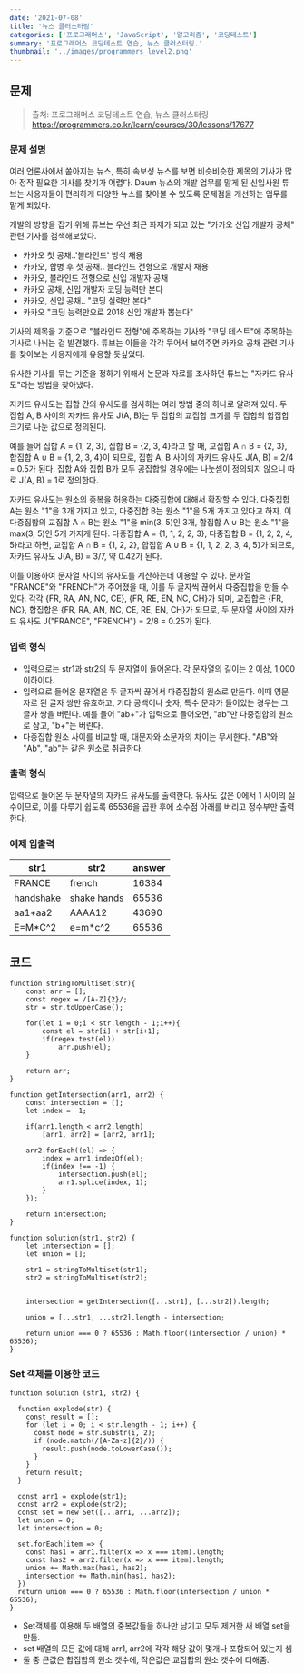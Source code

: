 ```yaml
---
date: '2021-07-08'
title: '뉴스 클러스터링'
categories: ['프로그래머스', 'JavaScript', '알고리즘', '코딩테스트']
summary: '프로그래머스 코딩테스트 연습, 뉴스 클러스터링.'
thumbnail: '../images/programmers_level2.png'
---
```


## 문제

> 출처: 프로그래머스 코딩테스트 연습, 뉴스 클러스터링
> <br>https://programmers.co.kr/learn/courses/30/lessons/17677

### 문제 설명

여러 언론사에서 쏟아지는 뉴스, 특히 속보성 뉴스를 보면 비슷비슷한 제목의 기사가 많아 정작 필요한 기사를 찾기가 어렵다. Daum 뉴스의 개발 업무를 맡게 된 신입사원 튜브는 사용자들이 편리하게 다양한 뉴스를 찾아볼 수 있도록 문제점을 개선하는 업무를 맡게 되었다.

개발의 방향을 잡기 위해 튜브는 우선 최근 화제가 되고 있는 "카카오 신입 개발자 공채" 관련 기사를 검색해보았다.

- 카카오 첫 공채..'블라인드' 방식 채용
- 카카오, 합병 후 첫 공채.. 블라인드 전형으로 개발자 채용
- 카카오, 블라인드 전형으로 신입 개발자 공채
- 카카오 공채, 신입 개발자 코딩 능력만 본다
- 카카오, 신입 공채.. "코딩 실력만 본다"
- 카카오 "코딩 능력만으로 2018 신입 개발자 뽑는다"

기사의 제목을 기준으로 "블라인드 전형"에 주목하는 기사와 "코딩 테스트"에 주목하는 기사로 나뉘는 걸 발견했다. 튜브는 이들을 각각 묶어서 보여주면 카카오 공채 관련 기사를 찾아보는 사용자에게 유용할 듯싶었다.

유사한 기사를 묶는 기준을 정하기 위해서 논문과 자료를 조사하던 튜브는 "자카드 유사도"라는 방법을 찾아냈다.

자카드 유사도는 집합 간의 유사도를 검사하는 여러 방법 중의 하나로 알려져 있다. 두 집합 A, B 사이의 자카드 유사도 J(A, B)는 두 집합의 교집합 크기를 두 집합의 합집합 크기로 나눈 값으로 정의된다.

예를 들어 집합 A = {1, 2, 3}, 집합 B = {2, 3, 4}라고 할 때, 교집합 A ∩ B = {2, 3}, 합집합 A ∪ B = {1, 2, 3, 4}이 되므로, 집합 A, B 사이의 자카드 유사도 J(A, B) = 2/4 = 0.5가 된다. 집합 A와 집합 B가 모두 공집합일 경우에는 나눗셈이 정의되지 않으니 따로 J(A, B) = 1로 정의한다.

자카드 유사도는 원소의 중복을 허용하는 다중집합에 대해서 확장할 수 있다. 다중집합 A는 원소 "1"을 3개 가지고 있고, 다중집합 B는 원소 "1"을 5개 가지고 있다고 하자. 이 다중집합의 교집합 A ∩ B는 원소 "1"을 min(3, 5)인 3개, 합집합 A ∪ B는 원소 "1"을 max(3, 5)인 5개 가지게 된다. 다중집합 A = {1, 1, 2, 2, 3}, 다중집합 B = {1, 2, 2, 4, 5}라고 하면, 교집합 A ∩ B = {1, 2, 2}, 합집합 A ∪ B = {1, 1, 2, 2, 3, 4, 5}가 되므로, 자카드 유사도 J(A, B) = 3/7, 약 0.42가 된다.

이를 이용하여 문자열 사이의 유사도를 계산하는데 이용할 수 있다. 문자열 "FRANCE"와 "FRENCH"가 주어졌을 때, 이를 두 글자씩 끊어서 다중집합을 만들 수 있다. 각각 {FR, RA, AN, NC, CE}, {FR, RE, EN, NC, CH}가 되며, 교집합은 {FR, NC}, 합집합은 {FR, RA, AN, NC, CE, RE, EN, CH}가 되므로, 두 문자열 사이의 자카드 유사도 J("FRANCE", "FRENCH") = 2/8 = 0.25가 된다.

### 입력 형식

- 입력으로는 str1과 str2의 두 문자열이 들어온다. 각 문자열의 길이는 2 이상, 1,000 이하이다.
- 입력으로 들어온 문자열은 두 글자씩 끊어서 다중집합의 원소로 만든다. 이때 영문자로 된 글자 쌍만 유효하고, 기타 공백이나 숫자, 특수 문자가 들어있는 경우는 그 글자 쌍을 버린다. 예를 들어 "ab+"가 입력으로 들어오면, "ab"만 다중집합의 원소로 삼고, "b+"는 버린다.
- 다중집합 원소 사이를 비교할 때, 대문자와 소문자의 차이는 무시한다. "AB"와 "Ab", "ab"는 같은 원소로 취급한다.

### 출력 형식

입력으로 들어온 두 문자열의 자카드 유사도를 출력한다. 유사도 값은 0에서 1 사이의 실수이므로, 이를 다루기 쉽도록 65536을 곱한 후에 소수점 아래를 버리고 정수부만 출력한다.

### 예제 입출력

| str1      | str2        | answer |
| --------- | ----------- | ------ |
| FRANCE    | french      | 16384  |
| handshake | shake hands | 65536  |
| aa1+aa2   | AAAA12      | 43690  |
| E=M\*C^2  | e=m\*c^2    | 65536  |

## 코드

```
function stringToMultiset(str){
    const arr = [];
    const regex = /[A-Z]{2}/;
    str = str.toUpperCase();

    for(let i = 0;i < str.length - 1;i++){
        const el = str[i] + str[i+1];
        if(regex.test(el))
            arr.push(el);
    }

    return arr;
}

function getIntersection(arr1, arr2) {
    const intersection = [];
    let index = -1;

    if(arr1.length < arr2.length)
        [arr1, arr2] = [arr2, arr1];

    arr2.forEach((el) => {
        index = arr1.indexOf(el);
        if(index !== -1) {
            intersection.push(el);
            arr1.splice(index, 1);
        }
    });

    return intersection;
}

function solution(str1, str2) {
    let intersection = [];
    let union = [];

    str1 = stringToMultiset(str1);
    str2 = stringToMultiset(str2);


    intersection = getIntersection([...str1], [...str2]).length;

    union = [...str1, ...str2].length - intersection;

    return union === 0 ? 65536 : Math.floor((intersection / union) * 65536);
}
```

### Set 객체를 이용한 코드

```
function solution (str1, str2) {

  function explode(str) {
    const result = [];
    for (let i = 0; i < str.length - 1; i++) {
      const node = str.substr(i, 2);
      if (node.match(/[A-Za-z]{2}/)) {
        result.push(node.toLowerCase());
      }
    }
    return result;
  }

  const arr1 = explode(str1);
  const arr2 = explode(str2);
  const set = new Set([...arr1, ...arr2]);
  let union = 0;
  let intersection = 0;

  set.forEach(item => {
    const has1 = arr1.filter(x => x === item).length;
    const has2 = arr2.filter(x => x === item).length;
    union += Math.max(has1, has2);
    intersection += Math.min(has1, has2);
  })
  return union === 0 ? 65536 : Math.floor(intersection / union * 65536);
}
```

- Set객체를 이용해 두 배열의 중복값들을 하나만 남기고 모두 제거한 새 배열 set을 만듦.
- set 배열의 모든 값에 대해 arr1, arr2에 각각 해당 값이 몇개나 포함되어 있는지 셈
- 둘 중 큰값은 합집합의 원소 갯수에, 작은값은 교집합의 원소 갯수에 더해줌.
